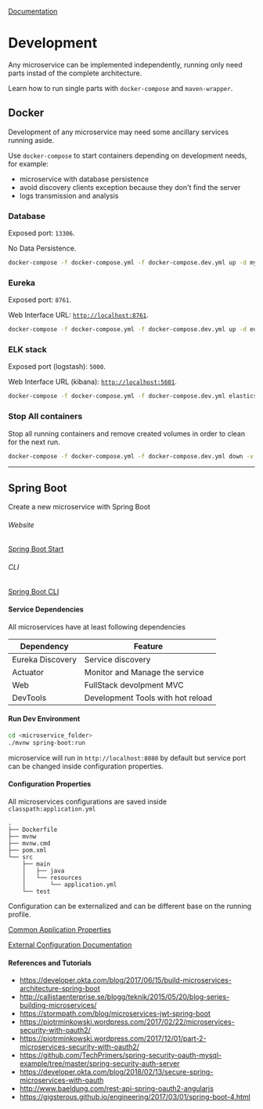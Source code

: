[Documentation](../../README.md#documentation)

# Development

Any microservice can be implemented independently, running only need parts instad of the complete architecture.

Learn how to run single parts with `docker-compose` and  `maven-wrapper`.

## Docker

Development of any microservice may need some ancillary services running aside.

Use `docker-compose` to start containers depending on development needs, for example:

* microservice with database persistence
* avoid discovery clients exception because they don't find the server
* logs transmission and analysis

### Database

Exposed port: `13306`.

No Data Persistence.

```bash
docker-compose -f docker-compose.yml -f docker-compose.dev.yml up -d mysql
```

### Eureka

Exposed port: `8761`.

Web Interface URL: [`http://localhost:8761`](http://localhost:8761).

```bash
docker-compose -f docker-compose.yml -f docker-compose.dev.yml up -d eureka
```

### ELK stack

Exposed port (logstash): `5000`.

Web Interface URL (kibana): [`http://localhost:5601`](http://localhost:5601).

```bash
docker-compose -f docker-compose.yml -f docker-compose.dev.yml elasticsearch logstash kibana
```

### Stop All containers

Stop all running containers and remove created volumes in order to clean for the next run.

```bash
docker-compose -f docker-compose.yml -f docker-compose.dev.yml down -v
```

---

## Spring Boot

Create a new microservice with Spring Boot

###### Website

[Spring Boot Start](https://start.spring.io)

###### CLI

[Spring Boot CLI](https://docs.spring.io/spring-boot/docs/current/reference/html/cli.html)

#### Service Dependencies

All microservices have at least following dependencies

| Dependency       | Feature                           |
| ---------------- | --------------------------------- |
| Eureka Discovery | Service discovery                 |
| Actuator         | Monitor and Manage the service    |
| Web              | FullStack devolpment MVC          |
| DevTools         | Development Tools with hot reload |

#### Run Dev Environment

```bash
cd <microservice_folder>
./mvnw spring-boot:run
```

microservice will run in `http://localhost:8080` by default but service port can be changed inside configuration properties.

#### Configuration Properties

All microservices configurations are saved inside `classpath:application.yml`

```
.
├── Dockerfile
├── mvnw
├── mvnw.cmd
├── pom.xml
└── src
    ├── main
    │   ├── java
    │   └── resources
    │       └── application.yml
    └── test
```

Configuration can be externalized and can be different base on the running profile.

[Common Application Properties](https://docs.spring.io/spring-boot/docs/current/reference/html/common-application-properties.html)

[External Configuration Documentation](https://docs.spring.io/spring-boot/docs/current/reference/html/boot-features-external-config.html)

#### References and Tutorials

* https://developer.okta.com/blog/2017/06/15/build-microservices-architecture-spring-boot
* http://callistaenterprise.se/blogg/teknik/2015/05/20/blog-series-building-microservices/
* https://stormpath.com/blog/microservices-jwt-spring-boot
* https://piotrminkowski.wordpress.com/2017/02/22/microservices-security-with-oauth2/
* https://piotrminkowski.wordpress.com/2017/12/01/part-2-microservices-security-with-oauth2/
* https://github.com/TechPrimers/spring-security-oauth-mysql-example/tree/master/spring-security-auth-server
* https://developer.okta.com/blog/2018/02/13/secure-spring-microservices-with-oauth
* http://www.baeldung.com/rest-api-spring-oauth2-angularjs
* https://gigsterous.github.io/engineering/2017/03/01/spring-boot-4.html